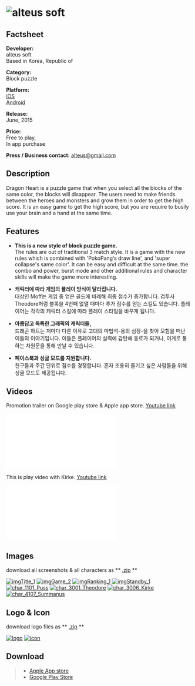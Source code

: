 # ![alteus soft](assets/images/headerDragonHeart.png)

## Factsheet

**Developer:**  
alteus soft  
Based in Korea, Republic of

**Category:**  
Block puzzle

**Platform:**  
[iOS][dnIos]  
[Android][dnAndroid]

**Release:**  
June, 2015

**Price:**  
Free to play,  
In app purchase

**Press / Business contact:**
[alteus@gmail.com][contact]

## Description

Dragon Heart is a puzzle game that when you select all the blocks of the same color, the blocks will disappear.
The users need to make friends between the heroes and monsters and grow them in order to get the high score.
It is an easy game to get the high score, but you are require to busily use your brain and a hand at the same time.

## Features

* **This is a new style of block puzzle game.**  
The rules are out of traditional 3 match style.
It is a game with the new rules which is combined with 'PokoPang‘s draw line', and 'super collapse's same color'.
It can be easy and difficult at the same time.
the combo and power, burst mode and other additional rules and character skills will make the game more interesting.

* **캐릭터에 따라 게임의 플레이 방식이 달라집니다.**  
대상인 Moff는 게임 중 얻은 골드에 비례해 최종 점수가 증가합니다.
검투사 Theodore처럼 블록을 4번째 없앨 때마다 추가 점수를 얻는 스킬도 있습니다.
플레이어는 각각의 캐릭터 스킬에 따라 플레이 스타일을 바꾸게 됩니다.

* **아름답고 독특한 그래픽의 캐릭터들,**  
드래곤 하트는 저마다 다른 이유로 고대의 마법석-용의 심장-을 찾아 모험을 떠난 이들의 이야기입니다.
이들은 플레이어의 실력에 감탄해 동료가 되거나, 이계로 통하는 차원문을 통해 만날 수 있습니다.

* **페이스북과 싱글 모드를 지원합니다.**  
친구들과 주간 단위로 점수를 경쟁합니다. 혼자 조용히 즐기고 싶은 사람들을 위해 싱글 모드도 제공됩니다.

## Videos

Promotion trailer on Google play store & Apple app store. [Youtube link](https://www.youtube.com/watch?v=HSUTVksSGtI "Promotion Trailer on Youtube")  

<iframe src="//www.youtube.com/embed/HSUTVksSGtI" frameborder="0" allowfullscreen></iframe>

<br>

This is play video with Kirke. [Youtube link](https://www.youtube.com/watch?v=dHthM5vA0OE "Play video on Youtube")
<iframe src="//www.youtube.com/embed/dHthM5vA0OE" frameborder="0" allowfullscreen></iframe>

## Images

download all screenshots & all characters as ** [.zip](assets/images/images.zip "Images zip") **

[![imgTitle_1](assets/images/imgTitle_1.jpg)](assets/images/imgTitle_1.jpg "Title")
[![imgGame_2](assets/images/imgGame_2.jpg)](assets/images/imgGame_2.jpg "Game")
[![imgRanking_1](assets/images/imgRanking_1.jpg)](assets/images/imgRanking_1.jpg "Ranking")
[![imgStandby_1](assets/images/imgStandby_1.jpg)](assets/images/imgStandby_1.jpg "Standby")
[![char_1101_Puss](assets/images/char_1101_Puss.png)](assets/images/char_1101_Puss.png "Puss")
[![char_3001_Theodore](assets/images/char_3001_Theodore.png)](assets/images/char_3001_Theodore.png "Theodore")
[![char_3006_Kirke](assets/images/char_3006_Kirke.png)](assets/images/char_3006_Kirke.png "Kirke")
[![char_4107_Summanus](assets/images/char_4107_Summanus.png)](assets/images/char_4107_Summanus.png "Summanus")

## Logo & Icon

download logo files as ** [.zip](assets/images/logoDragonHeart.zip "Logo & Icon zip") **

[![logo](assets/images/iconDragonHeart.png)](assets/images/iconDragonHeart.png "Icon")
[![icon](assets/images/logoDragonHeart.png)](assets/images/logoDragonHeart.png "Logo")

## Download

> * [Apple App store][dnIos]
> * [Google Play Store][dnAndroid]


<!--- =====================================================================  -->
<!--- Referenced links -->

[homepage]: http://companydomain.com "Company Name"

[contact]: mailto:alteus@gmail.com

[dnIos]: https://itunes.apple.com/app/id891176655
[dnAndroid]: https://play.google.com/store/apps/details?id=kr.alteus.DragonHeart

<!--- Social -->

[twitter]: https://twitter.com/companyname
[facebook]: https://facebook.com/companyname
[skype]: callto:companyskypename

<!--- Projects  -->

[Korean]: projects/DragonHeart_KR/
